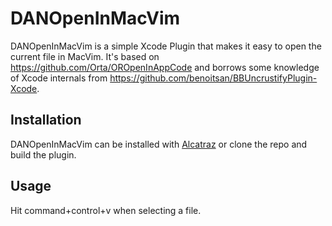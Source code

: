 # DANOpenInMacVim

DANOpenInMacVim is a simple Xcode Plugin that makes it easy to open the current
file in MacVim. It's based on https://github.com/Orta/OROpenInAppCode and borrows some knowledge
of Xcode internals from https://github.com/benoitsan/BBUncrustifyPlugin-Xcode.

## Installation

DANOpenInMacVim can be installed with [Alcatraz](http://alcatraz.io) or clone the repo and build the plugin.

## Usage

Hit command+control+v when selecting a file.
